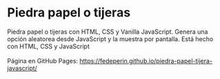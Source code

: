 # Piedra papel o tijeras

Piedra papel o tijeras con HTML, CSS y Vanilla JavaScript. Genera una opción aleatorea desde JavaScript y la muestra por pantalla. Está hecho con HTML, CSS y JavaScript <br><br>
Página en GitHub Pages: https://fedeperin.github.io/piedra-papel-tijera-javascript/
